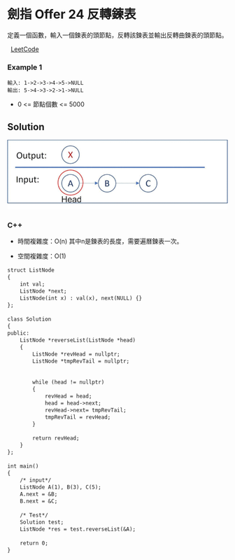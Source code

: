 # 劍指 Offer 24 反轉鍊表

定義一個函數，輸入一個鍊表的頭節點，反轉該鍊表並輸出反轉曲鍊表的頭節點。

 
[LeetCode](https://leetcode-cn.com/problems/fan-zhuan-lian-biao-lcof/)


### Example 1

```
輸入: 1->2->3->4->5->NULL
輸出: 5->4->3->2->1->NULL
```

* 0 <= 節點個數 <= 5000


## Solution  

<img src="img/24.gif" width = "800"/>

### C++

* 時間複雜度：O(n) 其中n是鍊表的長度，需要遍曆鍊表一次。

* 空間複雜度：O(1) 


```
struct ListNode
{
    int val;
    ListNode *next;
    ListNode(int x) : val(x), next(NULL) {}
};

class Solution
{
public:
    ListNode *reverseList(ListNode *head)
    {
        ListNode *revHead = nullptr;
        ListNode *tmpRevTail = nullptr;


        while (head != nullptr)
        {
            revHead = head;
            head = head->next;
            revHead->next= tmpRevTail; 
            tmpRevTail = revHead;            
        }

        return revHead;
    }
};

int main()
{
    /* input*/
    ListNode A(1), B(3), C(5);
    A.next = &B;
    B.next = &C;

    /* Test*/
    Solution test;
    ListNode *res = test.reverseList(&A);

    return 0;
}
```